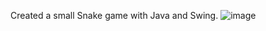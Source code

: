 Created a small Snake game with Java and Swing.
![image](https://github.com/MarcusNilssonn/Snake/assets/113011450/84629dd1-08d9-4a46-a369-4174fec02e7f)
